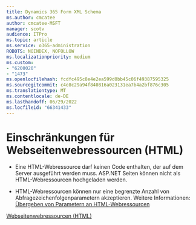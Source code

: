 ```yaml
---
title: Dynamics 365 Form XML Schema
ms.author: cmcatee
author: cmcatee-MSFT
manager: scotv
audience: ITPro
ms.topic: article
ms.service: o365-administration
ROBOTS: NOINDEX, NOFOLLOW
ms.localizationpriority: medium
ms.custom:
- "6200020"
- "1473"
ms.openlocfilehash: fcdfc495c8e4e2ea599d0bb45c06f49387595325
ms.sourcegitcommit: c4e8c29a94f840816a023131ea7b4a2bf876c305
ms.translationtype: MT
ms.contentlocale: de-DE
ms.lasthandoff: 06/29/2022
ms.locfileid: "66341433"
---
```

# <a name="webpage-html-web-resources-limitations"></a>Einschränkungen für Webseitenwebressourcen (HTML)

* Eine HTML-Webressource darf keinen Code enthalten, der auf dem Server ausgeführt werden muss. ASP.NET Seiten können nicht als HTML-Webressourcen hochgeladen werden.

* HTML-Webressourcen können nur eine begrenzte Anzahl von Abfragezeichenfolgenparametern akzeptieren. Weitere Informationen: [Übergeben von Parametern an HTML-Webressourcen](https://docs.microsoft.com/dynamics365/customer-engagement/developer/webpage-html-web-resources#BKMK_PassingParametersToWebResources)

[Webseitenwebressourcen (HTML)](https://docs.microsoft.com/dynamics365/customer-engagement/developer/webpage-html-web-resources)
